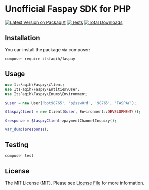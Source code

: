 # Unofficial Faspay SDK for PHP

[![Latest Version on Packagist](https://img.shields.io/packagist/v/itsfaqih/faspay.svg?style=flat-square)](https://packagist.org/packages/itsfaqih/faspay)
[![Tests](https://github.com/itsfaqih/faspay/actions/workflows/run-tests.yml/badge.svg?branch=main)](https://github.com/itsfaqih/faspay/actions/workflows/run-tests.yml)
[![Total Downloads](https://img.shields.io/packagist/dt/itsfaqih/faspay.svg?style=flat-square)](https://packagist.org/packages/itsfaqih/faspay)

## Installation

You can install the package via composer:

```bash
composer require itsfaqih/faspay
```

## Usage

```php
use ItsFaqih\Faspay\Client;
use ItsFaqih\Faspay\Entities\User;
use ItsFaqih\Faspay\Enums\Environment;

$user = new User('bot98765', 'p@ssw0rd', '98765', 'FASPAY');

$faspayClient = new Client($user, Environment::DEVELOPMENT());

$response = $faspayClient->paymentChannelInquiry();

var_dump($response);
```

## Testing

```bash
composer test
```

## License

The MIT License (MIT). Please see [License File](LICENSE.md) for more information.
